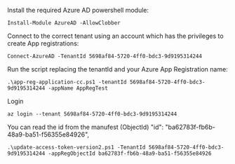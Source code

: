 
Install the required Azure AD powershell module:

```
Install-Module AzureAD -AllowClobber
```

Connect to the correct tenant using an account which has the privileges to create App registrations:

```
Connect-AzureAD -TenantId 5698af84-5720-4ff0-bdc3-9d9195314244
```

Run the script replacing the tenantId and your Azure App Registration name:

```
.\app-reg-application-cc.ps1 -tenantId 5698af84-5720-4ff0-bdc3-9d9195314244 -appName AppRegTest
```

Login 

```
az login --tenant 5698af84-5720-4ff0-bdc3-9d9195314244
```

You can read the id from the manufest (ObjectId) "id": "ba62783f-fb6b-48a9-ba51-f56355e84926",

```
.\update-access-token-version2.ps1 -TenantId 5698af84-5720-4ff0-bdc3-9d9195314244 -appRegObjectId ba62783f-fb6b-48a9-ba51-f56355e84926
```

